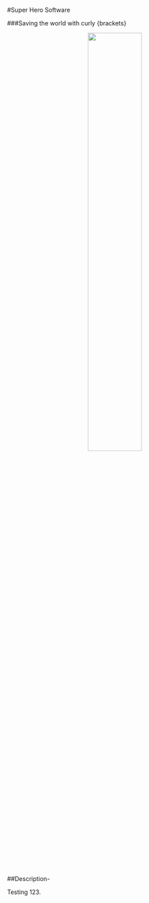 #Super Hero Software

###Saving the world with curly {brackets}

<p align="center"><img src="http://1k8.org/1K8.jpg" width="50%" /></p>

##Description-

Testing 123.
